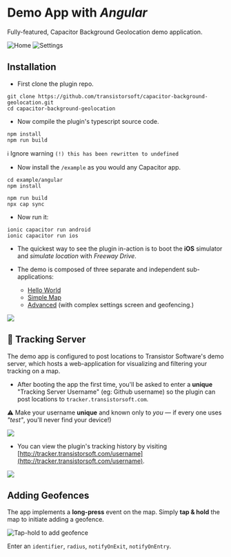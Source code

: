# Demo App with *Angular*

Fully-featured, Capacitor Background Geolocation demo application.

![Home](https://dl.dropboxusercontent.com/s/byaayezphkwn36h/home-framed-350.png?dl=1)
![Settings](https://dl.dropboxusercontent.com/s/8lvnpp0gowitagq/settings-framed-350.png?dl=1)

## Installation

- First clone the plugin repo.

```console
git clone https://github.com/transistorsoft/capacitor-background-geolocation.git
cd capacitor-background-geolocation
```

- Now compile the plugin's typescript source code.

```console
npm install
npm run build
```

:information_source: Ignore warning `(!) this has been rewritten to undefined`

- Now install the `/example` as you would any Capacitor app.

```console
cd example/angular
npm install

npm run build
npx cap sync
```

- Now run it:

```console
ionic capacitor run android
ionic capacitor run ios
```

- The quickest way to see the plugin in-action is to boot the **iOS** simulator and *simulate location* with *Freeway Drive*.

- The demo is composed of three separate and independent sub-applications:
	- [Hello World](./src/app/hello-world/hello-world.page.ts)
	- [Simple Map](./src/app/simple-map/simple-map.page.ts)
	- [Advanced](./src/app/advanced/advanced.page.ts) (with complex settings screen and geofencing.)

![](https://dl.dropboxusercontent.com/s/w87uylrgij9kd7r/ionic-demo-home.png?dl=1)

## :large_blue_diamond: Tracking Server

The demo app is configured to post locations to Transistor Software's demo server, which hosts a web-application for visualizing and filtering your tracking on a map.

- After booting the app the first time, you'll be asked to enter a **unique** "Tracking Server Username" (eg: Github username) so the plugin can post locations to `tracker.transistorsoft.com`.

:warning: Make your username **unique** and known only to *you* &mdash; if every one uses *"test"*, you'll never find your device!)

![](https://dl.dropboxusercontent.com/s/yhb311q5shxri36/ionic-demo-username.png?dl=1)

- You can view the plugin's tracking history by visiting [http://tracker.transistorsoft.com/username](http://tracker.transistorsoft.com/username).

![](https://dl.dropboxusercontent.com/s/1a4far51w70rjvj/Screenshot%202017-08-16%2011.34.43.png?dl=1)

## Adding Geofences

The app implements a **long-press** event on the map.  Simply **tap & hold** the map to initiate adding a geofence.

![Tap-hold to add geofence](https://dl.dropboxusercontent.com/s/9qif3rvznwkbphd/Screenshot%202015-06-06%2017.12.41.png?dl=1)

Enter an `identifier`, `radius`, `notifyOnExit`, `notifyOnEntry`.

